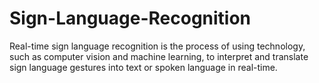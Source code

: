 # Sign-Language-Recognition
Real-time sign language recognition is the process of using technology, such as computer vision and machine learning, to interpret and translate sign language gestures into text or spoken language in real-time.

